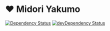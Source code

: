 ❤ Midori Yakumo
===========
[![Dependency Status](https://david-dm.org/chengyuhui/ImageTagger.svg?style=flat)](https://david-dm.org/chengyuhui/ImageTagger)
[![devDependency Status](https://david-dm.org/chengyuhui/ImageTagger/dev-status.svg?style=flat)](https://david-dm.org/chengyuhui/ImageTagger#info=devDependencies)